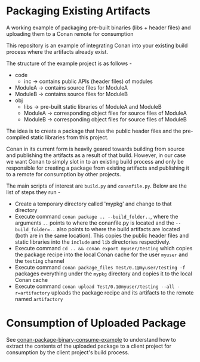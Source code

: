 # Packaging Existing Artifacts
A working example of packaging pre-built binaries (libs + header files) and uploading them to a Conan remote for consumption

This repository is an example of integrating Conan into your existing build process where the artifacts already exist.

The structure of the example project is as follows -
  - code
    - inc -> contains public APIs (header files) of modules
  - ModuleA -> contains source files for ModuleA
  - ModuleB -> contains source files for ModuleB
  - obj
    - libs -> pre-built static libraries of ModuleA and ModuleB
    - ModuleA -> corresponding object files for source files of ModuleA
    - ModuleB -> corresponding object files for source files of ModuleB
    
The idea is to create a package that has the public header files and the pre-compiled static libraries from this project.

Conan in its current form is heavily geared towards building from source and publishing the artifacts as a result of that build. However, in our case we want Conan to simply slot in to an existing build process and only be responsible for creating a package from existing artifacts and publishing it to a remote for consumption by other projects.

The main scripts of interest are `build.py` and `conanfile.py`. Below are the list of steps they run -

  - Create a temporary directory called 'mypkg' and change to that directory
  - Execute command `conan package .. --build_folder..`, where the arguments `..` points to where the conanfile.py is located and the `--build_folder=..` also points to where the build artifacts are located (both are in the same location). This copies the public header files and static libraries into the `include` and `lib` directories respectively.
  - Execute command `cd .. && conan export myuser/testing` which copies the package recipe into the local Conan cache for the user `myuser` and the `testing` channel
  - Execute command `conan package_files Test/0.1@myuser/testing -f` packages everything under the `mypkg` directory and copies it to the local Conan cache
  - Execute command `conan upload Test/0.1@myuser/testing --all -r=artifactory` uploads the package recipe and its artifacts to the remote named `artifactory`

# Consumption of Uploaded Package
See [conan-package-binary-consume-example](https://github.com/shreyasbharath/conan-package-binary-consume-example) to understand how to extract the contents of the uploaded package to a client project for consumption by the client project's build process.
